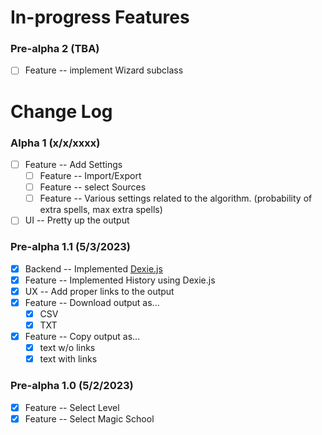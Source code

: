 # In-progress Features

### Pre-alpha 2 (TBA)

-   [ ] Feature -- implement Wizard subclass

# Change Log

### Alpha 1 (x/x/xxxx)
-   [ ] Feature -- Add Settings
    -   [ ] Feature -- Import/Export
    -   [ ] Feature -- select Sources
    -   [ ] Feature -- Various settings related to the algorithm. (probability of extra spells, max extra spells)
-   [ ] UI -- Pretty up the output

### Pre-alpha 1.1 (5/3/2023)
-   [x] Backend -- Implemented [Dexie.js](https://dexie.org/)
-   [x] Feature -- Implemented History using Dexie.js 
-   [x] UX -- Add proper links to the output
-   [x] Feature -- Download output as...
    -   [x] CSV
    -   [x] TXT
-   [x] Feature -- Copy output as...
    -   [x] text w/o links
    -   [x] text with links

### Pre-alpha 1.0 (5/2/2023)

-   [x] Feature -- Select Level
-   [x] Feature -- Select Magic School

